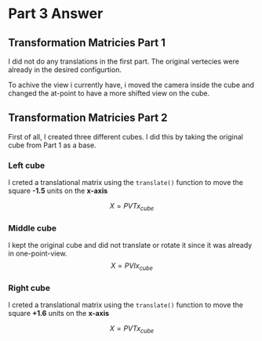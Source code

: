 # Part 3 Answer

## Transformation Matricies Part 1
I did not do any translations in the first part. The original vertecies were already in the desired configurtion. 

To achive the view i currently have, i moved the camera inside the cube and changed the at-point to have a more shifted view on the cube.


## Transformation Matricies Part 2

First of all, I created three different cubes. I did this by taking the original cube from Part 1 as a base.

### Left cube
I creted a translational matrix using the `translate()` function to move the square **-1.5** units on the **x-axis**


$$
X = PVTx_{cube}
$$

### Middle cube
I kept the original cube and did not translate or rotate it since it was already in one-point-view.
$$
X = PVIx_{cube}
$$



### Right cube
I creted a translational matrix using the `translate()` function to move the square **+1.6** units on the **x-axis**


$$
X = PVTx_{cube}
$$

